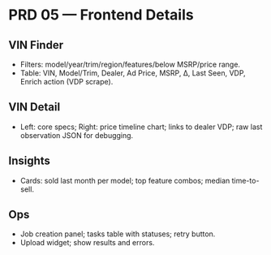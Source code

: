 # PRD 05 — Frontend Details

## VIN Finder
- Filters: model/year/trim/region/features/below MSRP/price range.
- Table: VIN, Model/Trim, Dealer, Ad Price, MSRP, Δ, Last Seen, VDP, Enrich action (VDP scrape).

## VIN Detail
- Left: core specs; Right: price timeline chart; links to dealer VDP; raw last observation JSON for debugging.

## Insights
- Cards: sold last month per model; top feature combos; median time-to-sell.

## Ops
- Job creation panel; tasks table with statuses; retry button.
- Upload widget; show results and errors.
